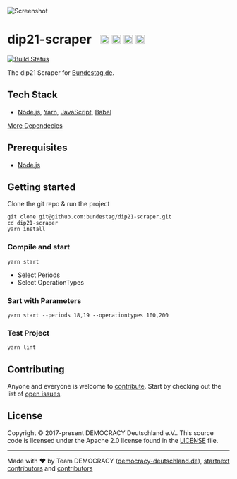 ![Screenshot](https://github.com/demokratie-live/democracy-assets/blob/master/images/forfb2.png)

# dip21-scraper &nbsp; <a href="https://github.com/kriasoft/nodejs-api-starter/stargazers" target="_blank"><img src="https://img.shields.io/github/stars/bundestag/dip21-scraper.svg?style=social&label=Star&maxAge=3600" height="20"/></a>  <a href="https://twitter.com/democracy_de" target="_blank"><img src="https://img.shields.io/twitter/follow/democracy_de.svg?style=social&label=Follow&maxAge=3600" height="20"/></a>  <a href="https://www.facebook.com/democracygermany/" target="_blank"><img src="https://github.com/demokratie-live/democracy-assets/blob/master/docu/facebook.png" height="20"/></a>  <a href="https://discord.gg/Pdu3ZEV" target="_blank"><img src="https://github.com/demokratie-live/democracy-assets/blob/master/docu/discord.png" height="20"/></a>

[![Build Status](https://travis-ci.org/bundestag/dip21-scraper.svg?branch=master)](https://travis-ci.org/bundestag/dip21-scraper)

The dip21 Scraper for <a href="https://www.bundestag.de">Bundestag.de</a>.

## Tech Stack

* [Node.js][node], [Yarn][yarn], [JavaScript][js], [Babel][babel]

[More Dependecies](https://github.com/bundestag/dip21-scraper/network/dependencies)

## Prerequisites

* [Node.js][node]

## Getting started

Clone the git repo & run the project
```
git clone git@github.com:bundestag/dip21-scraper.git
cd dip21-scraper
yarn install
```

### Compile and start
```
yarn start
```

- Select Periods
- Select OperationTypes

### Sart with Parameters
```
yarn start --periods 18,19 --operationtypes 100,200
```

### Test Project
```
yarn lint
```

## Contributing

Anyone and everyone is welcome to [contribute](CONTRIBUTING.md). Start by checking out the list of
[open issues](https://github.com/bundestag/dip21-scraper/issues).

## License

Copyright © 2017-present DEMOCRACY Deutschland e.V.. This source code is licensed under the Apache 2.0 license found in the
[LICENSE](https://github.com/bundestag/dip21-scraper/blob/master/LICENSE) file.

---

Made with ♥ by Team DEMOCRACY ([democracy-deutschland.de](https://www.democracy-deutschland.de)), [startnext contributors](https://www.startnext.com/democracy/unterstuetzer/) and [contributors](https://github.com/bundestag/dip21-scraper/graphs/contributors)

[node]: https://nodejs.org
[yarn]: https://yarnpkg.com
[js]: https://developer.mozilla.org/docs/Web/JavaScript
[babel]: http://babeljs.io/


